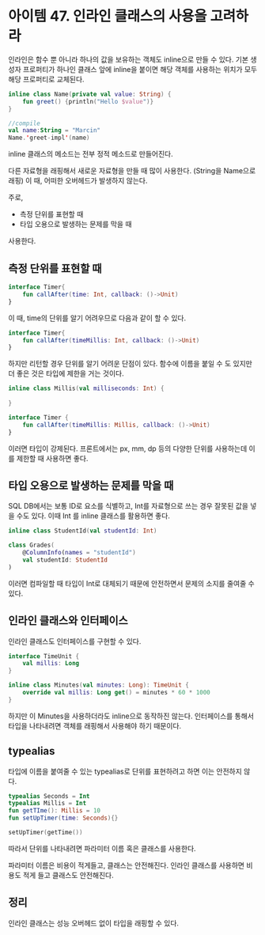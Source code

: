 # 아이템 47. 인라인 클래스의 사용을 고려하라

인라인은 함수 뿐 아니라 하나의 값을 보유하는 객체도 inline으로 만들 수 있다. 기본 생성자 프로퍼티가 하나인 클래스 앞에 inline을 붙이면 해당 객체를 사용하는 위치가 모두 해당 프로퍼티로 교체된다.

```kotlin
inline class Name(private val value: String) {
	fun greet() {println("Hello $value")}
}

//compile
val name:String = "Marcin"
Name.'greet-impl'(name)
```

inline 클래스의 메소드는 전부 정적 메소드로 만들어진다.

다른 자료형을 래핑해서 새로운 자료형을 만들 때 많이 사용한다. (String을 Name으로 래핑) 이 때, 어떠한 오버헤드가 발생하지 않는다.

주로,

- 측정 단위를 표현할 때
- 타입 오용으로 발생하는 문제를 막을 때

사용한다.

## 측정 단위를 표현할 때

```kotlin
interface Timer{
	fun callAfter(time: Int, callback: ()->Unit)
}
```

이 때, time의 단위를 알기 어려우므로 다음과 같이 할 수 있다.

```kotlin
interface Timer{
	fun callAfter(timeMillis: Int, callback: ()->Unit)
}
```

하지만 리턴할 경우 단위를 알기 어려운 단점이 있다. 함수에 이름을 붙일 수 도 있지만 더 좋은 것은 타입에 제한을 거는 것이다.

```kotlin
inline class Millis(val milliseconds: Int) {
	
}

interface Timer {
	fun callAfter(timeMillis: Millis, callback: ()->Unit)
}

```

이러면 타입이 강제된다. 프론트에서는 px, mm, dp 등의 다양한 단위를 사용하는데 이를 제한할 때 사용하면 좋다.

## 타입 오용으로 발생하는 문제를 막을 때

SQL DB에서는 보통 ID로 요소를 식별하고, Int를 자료형으로 쓰는 경우 잘못된 값을 넣을 수도 있다. 이때 Int 를 inline 클래스를 활용하면 좋다.

```kotlin
inline class StudentId(val studentId: Int)

class Grades(
	@ColumnInfo(names = "studentId")
	val studentId: StudentId
)
```

이러면 컴파일할 때 타입이 Int로 대체되기 때문에 안전하면서 문제의 소지를 줄여줄 수 있다.

## 인라인 클래스와 인터페이스

인라인 클래스도 인터페이스를 구현할 수 있다.

```kotlin
interface TimeUnit {
	val millis: Long
}

inline class Minutes(val minutes: Long): TimeUnit {
	override val millis: Long get() = minutes * 60 * 1000
}

```

하지만 이 Minutes을 사용하더라도 inline으로 동작하진 않는다. 인터페이스를 통해서 타입을 나타내려면 객체를 래핑해서 사용해야 하기 때문이다.

## typealias

타입에 이름을 붙여줄 수 있는 typealias로 단위를 표현하려고 하면 이는 안전하지 않다. 

```kotlin
typealias Seconds = Int 
typealias Millis = Int
fun getTIme(): Millis = 10
fun setUpTimer(time: Seconds){}

setUpTimer(getTime())
```

따라서 단위를 나타내려면 파라미터 이름 혹은 클래스를 사용한다.

파라미터 이름은 비용이 적게들고, 클래스는 안전해진다. 인라인 클래스를 사용하면 비용도 적게 들고 클래스도 안전해진다.

## 정리

인라인 클래스는 성능 오버헤드 없이 타입을 래핑할 수 있다.
